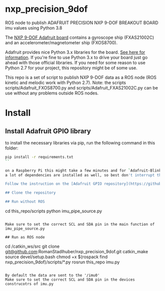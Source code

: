 # nxp_precision_9dof
ROS node to publish ADAFRUIT PRECISION NXP 9-DOF BREAKOUT BOARD imu values using Python 3.8

The [NXP 9-DOF Adafruit board](https://learn.adafruit.com/nxp-precision-9dof-breakout/overview) contains a gyroscope ship (FXAS21002C) and an accelerometer/magnetometer ship (FXOS8700).

Adafruit provides nice Python 3.x libraries for the board. [See here for information](https://learn.adafruit.com/nxp-precision-9dof-breakout/python-circuitpython).
If you're fine to use Python 3.x to drive your board just go ahead with those official libraries. If you need for some reason to use Python 2.7 for your project, this repository might be of some use.

This repo is a set of script to publish NXP 9-DOF data as a ROS node (ROS kinetic and melodic work with Python 2.7).
Note: the scripts scripts/Adafruit_FXOS8700.py and scripts/Adafruit_FXAS21002C.py can be use without any problems outside ROS nodes.

# Install

## Install Adafruit GPIO library

to install the necessary libraries via pip, run the following command in this folder:

```bash
pip install -r requirements.txt
``

on a Raspberry Pi this might take a few minutes and for `Adafruit-Blinka`,
a lot of dependencies are installed as well, so best don't interrupt the process.

Follow the instruction on the [Adafruit GPIO repository](https://github.com/adafruit/Adafruit_Python_GPIO).

## Clone the repository

## Run without ROS

```
cd this_repo/scripts
python imu_pipe_source.py
```

Make sure to set the correct SCL and SDA pin in the main function of imu_pipe_source.py

## Run as ROS node

```
cd /catkin_ws/src
git clone git@github.com:RomanStadlhuber/nxp_precision_9dof.git
catkin_make
source devel/setup.bash
chmod +x $(rospack find nxp_precision_9dof)/scripts/*.py
rosrun this_repo imu.py
```

By default the data are sent to the '/imu0'
Make sure to set the correct SCL and SDA pin in the devices construcotrs of imu.py

